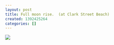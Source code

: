 ```yaml
---
layout: post
title: Full moon rise.  (at Clark Street Beach)
created: 1392425264
categories: []
---
```

<img src="http://25.media.tumblr.com/e3a726e94f6fcde473402f7debec5416/tumblr_n10i7lTEHX1rsr8w3o1_500.jpg"/><br/><br/>
